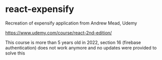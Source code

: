 # react-expensify

Recreation of expensify application from Andrew Mead, Udemy

https://www.udemy.com/course/react-2nd-edition/

This course is more than 5 years old in 2022, section 16 (firebase authentication) does not work anymore and no updates were provided to solve this
